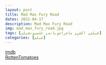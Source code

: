 ```yaml
---
layout: post
title: Mad Max Fury Road
dates: 2022-04-17
description: Mad Max Fury Road
img: mad_max_fury_road.jpg
tags: [فیلم, اکشن, ماجراجویانه, علمی‌و‌تخیلی]
categories: [فیلم]
---
```


[imdb](https://www.imdb.com/title/tt1392190/)  
[RottenTomatoes](https://www.rottentomatoes.com/m/mad_max_fury_road)
